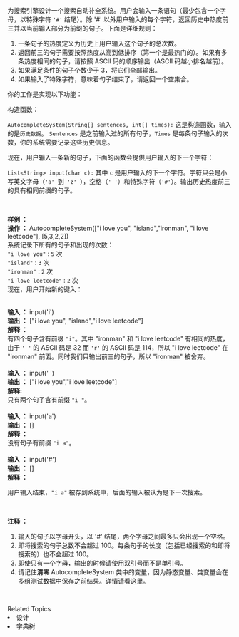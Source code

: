 <p>为搜索引擎设计一个搜索自动补全系统。用户会输入一条语句（最少包含一个字母，以特殊字符 <code>&#39;#&#39;</code> 结尾）。除 &#39;#&#39; 以外用户输入的每个字符，返回历史中热度前三并以当前输入部分为前缀的句子。下面是详细规则：</p>

<ol>
	<li>一条句子的热度定义为历史上用户输入这个句子的总次数。</li>
	<li>返回前三的句子需要按照热度从高到低排序（第一个是最热门的）。如果有多条热度相同的句子，请按照 ASCII 码的顺序输出（ASCII 码越小排名越前）。</li>
	<li>如果满足条件的句子个数少于 3，将它们全部输出。</li>
	<li>如果输入了特殊字符，意味着句子结束了，请返回一个空集合。</li>
</ol>

<p>你的工作是实现以下功能：</p>

<p>构造函数：</p>

<p><code>AutocompleteSystem(String[] sentences, int[] times):</code>&nbsp;这是构造函数，输入的是<code>历史数据</code>。&nbsp;<code>Sentences</code>&nbsp;是之前输入过的所有句子，<code>Times</code>&nbsp;是每条句子输入的次数，你的系统需要记录这些历史信息。</p>

<p>现在，用户输入一条新的句子，下面的函数会提供用户输入的下一个字符：</p>

<p><code>List&lt;String&gt; input(char c):</code>&nbsp;其中&nbsp;<code>c</code>&nbsp;是用户输入的下一个字符。字符只会是小写英文字母（<code>&#39;a&#39; </code>到<code> &#39;z&#39; </code>），空格（<code>&#39; &#39;</code>）和特殊字符（<code>&#39;#&#39;</code>）。输出历史热度前三的具有相同前缀的句子。</p>

<p>&nbsp;</p>

<p><strong>样例 ：</strong><br>
<strong>操作 ：&nbsp;</strong>AutocompleteSystem([&quot;i love you&quot;, &quot;island&quot;,&quot;ironman&quot;, &quot;i love leetcode&quot;], [5,3,2,2])<br>
系统记录下所有的句子和出现的次数：<br>
<code>&quot;i love you&quot;</code> : <code>5</code>&nbsp;次<br>
<code>&quot;island&quot;</code> : <code>3</code>&nbsp;次<br>
<code>&quot;ironman&quot;</code> : <code>2</code>&nbsp;次<br>
<code>&quot;i love leetcode&quot;</code> : <code>2</code>&nbsp;次<br>
现在，用户开始新的键入：</p>

<p><br>
<strong>输入 ：</strong>&nbsp;input(&#39;i&#39;)<br>
<strong>输出 ：</strong>&nbsp;[&quot;i love you&quot;, &quot;island&quot;,&quot;i love leetcode&quot;]<br>
<strong>解释 ：</strong><br>
有四个句子含有前缀 <code>&quot;i&quot;</code>。其中&nbsp;&quot;ironman&quot; 和 &quot;i love leetcode&quot; 有相同的热度，由于&nbsp;<code>&#39; &#39;</code> 的 ASCII 码是 32 而&nbsp;<code>&#39;r&#39;</code>&nbsp;的 ASCII 码是&nbsp;114，所以&nbsp;&quot;i love leetcode&quot; 在 &quot;ironman&quot; 前面。同时我们只输出前三的句子，所以 &quot;ironman&quot; 被舍弃。<br>
<br>
<strong>输入 ：</strong>&nbsp;input(&#39; &#39;)<br>
<strong>输出 ：</strong>&nbsp;[&quot;i love you&quot;,&quot;i love leetcode&quot;]<br>
<strong>解释:</strong><br>
只有两个句子含有前缀&nbsp;<code>&quot;i &quot;</code>。<br>
<br>
<strong>输入 ：</strong>&nbsp;input(&#39;a&#39;)<br>
<strong>输出 ：</strong> []<br>
<strong>解释 ：</strong><br>
没有句子有前缀&nbsp;<code>&quot;i a&quot;</code>。<br>
<br>
<strong>输入 ：</strong>&nbsp;input(&#39;#&#39;)<br>
<strong>输出 ：</strong> []<br>
<strong>解释 ：</strong></p>

<p>用户输入结束，<code>&quot;i a&quot;</code>&nbsp;被存到系统中，后面的输入被认为是下一次搜索。</p>

<p>&nbsp;</p>

<p><strong>注释 ：</strong></p>

<ol>
	<li>输入的句子以字母开头，以 &#39;#&#39; 结尾，两个字母之间最多只会出现一个空格。</li>
	<li>即将搜索的句子总数不会超过 100。每条句子的长度（包括已经搜索的和即将搜索的）也不会超过 100。</li>
	<li>即使只有一个字母，输出的时候请使用双引号而不是单引号。</li>
	<li>请记住<strong>清零</strong>&nbsp;AutocompleteSystem 类中的变量，因为静态变量、类变量会在多组测试数据中保存之前结果。详情请看<a href="http://leetcode.com/faq/#different-output" target="_blank">这里</a>。</li>
</ol>

<p>&nbsp;</p>
<div><div>Related Topics</div><div><li>设计</li><li>字典树</li></div></div>